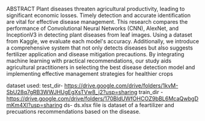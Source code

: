 ABSTRACT 
Plant diseases threaten agricultural productivity, leading to significant economic losses. Timely detection and accurate identification are vital for effective disease management. This research compares the performance of Convolutional Neural Networks (CNN), AlexNet, and InceptionV3 in detecting plant diseases from leaf images. Using a dataset from Kaggle, we evaluate each model's accuracy. Additionally, we introduce a comprehensive system that not only detects diseases but also suggests fertilizer application and disease mitigation precautions. By integrating machine learning with practical recommendations, our study aids agricultural practitioners in selecting the best disease detection model and implementing effective management strategies for healthier crops

dataset used:
test_dir- https://drive.google.com/drive/folders/1kvM-SbU28q7gRB3WWJHUgEgXsTVw8_j2?usp=sharing
train_dir - https://drive.google.com/drive/folders/170BldUWfOHCOZ9bBL6McaQwbgDmKm4XI?usp=sharing
ds- ds.xlsx file is dataset of a feartilizer and precuations recommendations based on the disease.
